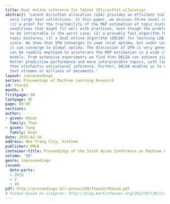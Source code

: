 ```yaml
---
title: Dual online inference for latent {D}irichlet allocation
abstract: 'Latent Dirichlet allocation (LDA) provides an efficient tool to analyze
  very large text collections. In this paper, we discuss three novel contributions:
  (1) a proof for the tractability of the MAP estimation of topic mixtures under certain
  conditions that might fit well with practices, even though the problem is known
  to be intractable in the worst case; (2) a provably fast algorithm (OFW) for inferring
  topic mixtures; (3) a dual online algorithm (DOLDA) for learning LDA at a large
  scale. We show that OFW converges to some local optima, but under certain conditions
  it can converge to global optima. The discussion of OFW is very general and hence
  can be readily employed to accelerate the MAP estimation in a wide class of probabilistic
  models. From extensive experiments we find that DOLDA can achieve significantly
  better predictive performance and more interpretable topics, with lower runtime,
  than stochastic variational inference. Further, DOLDA enables us to easily analyze
  text streams or millions of documents.'
layout: inproceedings
series: Proceedings of Machine Learning Research
id: than14
month: 0
firstpage: 80
lastpage: 95
page: 80-95
sections: 
author:
- given: Khoat
  family: Than
- given: Tung
  family: Doan
date: 2015-02-16
address: Nha Trang City, Vietnam
publisher: PMLR
container-title: Proceedings of the Sixth Asian Conference on Machine Learning
volume: '39'
genre: inproceedings
issued:
  date-parts:
  - 2015
  - 2
  - 16
pdf: http://proceedings.mlr.press/v39/than14/than14.pdf
# Format based on citeproc: http://blog.martinfenner.org/2013/07/30/citeproc-yaml-for-bibliographies/
---
```

